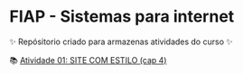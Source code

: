 # FIAP  - Sistemas para internet

✨ Repósitorio criado para armazenas atividades do curso ✨

 📚 [Atividade 01: SITE COM ESTILO (cap 4)](https://github.com/torrhes/FIAP/tree/atividade1/atividade1)
